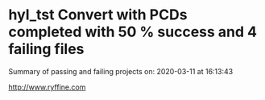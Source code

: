 # hyl_tst Convert with PCDs completed with 50 % success and 4 failing files

Summary of passing and failing projects on: 2020-03-11 at 16:13:43

http://www.ryffine.com
